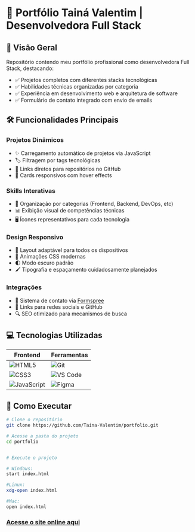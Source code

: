 ﻿# 🚀 Portfólio Tainá Valentim | Desenvolvedora Full Stack

## 🌟 Visão Geral
Repositório contendo meu portfólio profissional como desenvolvedora Full Stack, destacando:
- ✅ Projetos completos com diferentes stacks tecnológicas
- ✅ Habilidades técnicas organizadas por categoria
- ✅ Experiência em desenvolvimento web e arquitetura de software
- ✅ Formulário de contato integrado com envio de emails

## 🛠️ Funcionalidades Principais

### **Projetos Dinâmicos**
- ✨ Carregamento automático de projetos via JavaScript
- 🏷️ Filtragem por tags tecnológicas 
- 🔗 Links diretos para repositórios no GitHub
- 📱 Cards responsivos com hover effects

### **Skills Interativas**
- 🎯 Organização por categorias (Frontend, Backend, DevOps, etc)
- 📊 Exibição visual de competências técnicas
- 🖥️ Ícones representativos para cada tecnologia

### **Design Responsivo**
- 📱 Layout adaptável para todos os dispositivos
- 🎨 Animações CSS modernas
- 🌓 Modo escuro padrão
- 🖌️ Tipografia e espaçamento cuidadosamente planejados

### **Integrações**
- 📩 Sistema de contato via [Formspree‌](https://formspree.io/)
- 🔗 Links para redes sociais e GitHub
- 🔍 SEO otimizado para mecanismos de busca

## 💻 Tecnologias Utilizadas
| Frontend           | Ferramentas          |
|--------------------|----------------------|
| ![HTML5](https://img.shields.io/badge/HTML5-E34F26?logo=html5&logoColor=white) | ![Git](https://img.shields.io/badge/Git-F05032?logo=git&logoColor=white) |
| ![CSS3](https://img.shields.io/badge/CSS3-1572B6?logo=css3&logoColor=white) | ![VS Code](https://img.shields.io/badge/VS_Code-007ACC?logo=visual-studio-code&logoColor=white) |
| ![JavaScript](https://img.shields.io/badge/JavaScript-F7DF1E?logo=javascript&logoColor=black) | ![Figma](https://img.shields.io/badge/Figma-F24E1E?logo=figma&logoColor=white) |

## 🚀 Como Executar

```bash
# Clone o repositório
git clone https://github.com/Taina-Valentim/portfolio.git

# Acesse a pasta do projeto
cd portfolio


# Execute o projeto

# Windows:
start index.html

#Linux:
xdg-open index.html

#Mac:
open index.html
```

### [Acesse o site online aqui](https://taina-valentim.github.io/Portifolio/)


